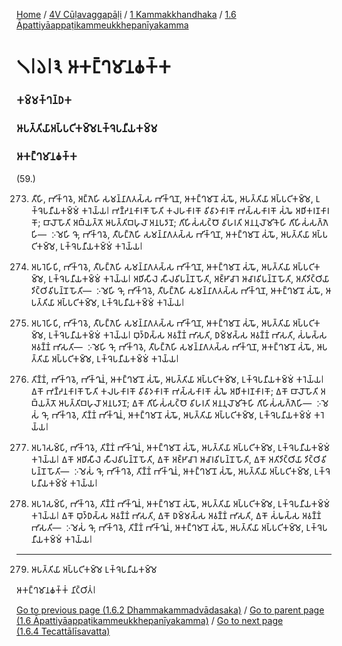 
[Home](/) / [4V Cūḷavaggapāḷi](/tipitaka/4V.md) / [1 Kammakkhandhaka](/tipitaka/4V/1.md) / [1.6 Āpattiyāappaṭikammeukkhepanīyakamma](/tipitaka/4V/1/1.6.md)

# 𑁧𑁇𑁬𑁇𑁩 𑀆𑀓𑀗𑁆𑀔𑀫𑀸𑀦𑀙𑀓𑁆𑀓

### 𑀓𑀫𑁆𑀫𑀓𑁆𑀔𑀦𑁆𑀥𑀓

### 𑀆𑀧𑀢𑁆𑀢𑀺𑀬𑀸𑀅𑀧𑁆𑀧𑀝𑀺𑀓𑀫𑁆𑀫𑁂𑀉𑀓𑁆𑀔𑁂𑀧𑀦𑀻𑀬𑀓𑀫𑁆𑀫

### 𑀆𑀓𑀗𑁆𑀔𑀫𑀸𑀦𑀙𑀓𑁆𑀓

(59.)

273. 𑀢𑀻𑀳𑀺, 𑀪𑀺𑀓𑁆𑀔𑀯𑁂, 𑀅𑀗𑁆𑀕𑁂𑀳𑀺 𑀲𑀫𑀦𑁆𑀦𑀸𑀕𑀢𑀲𑁆𑀲 𑀪𑀺𑀓𑁆𑀔𑀼𑀦𑁄, 𑀆𑀓𑀗𑁆𑀔𑀫𑀸𑀦𑁄 𑀲𑀁𑀖𑁄, 𑀆𑀧𑀢𑁆𑀢𑀺𑀬𑀸 𑀅𑀧𑁆𑀧𑀝𑀺𑀓𑀫𑁆𑀫𑁂, 𑀉𑀓𑁆𑀔𑁂𑀧𑀦𑀻𑀬𑀓𑀫𑁆𑀫𑀁 𑀓𑀭𑁂𑀬𑁆𑀬𑁇 𑀪𑀡𑁆𑀟𑀦𑀓𑀸𑀭𑀓𑁄 𑀳𑁄𑀢𑀺 𑀓𑀮𑀳𑀓𑀸𑀭𑀓𑁄 𑀯𑀺𑀯𑀸𑀤𑀓𑀸𑀭𑀓𑁄 𑀪𑀲𑁆𑀲𑀓𑀸𑀭𑀓𑁄 𑀲𑀁𑀖𑁂 𑀅𑀥𑀺𑀓𑀭𑀡𑀓𑀸𑀭𑀓𑁄; 𑀩𑀸𑀮𑁄 𑀳𑁄𑀢𑀺 𑀅𑀩𑁆𑀬𑀢𑁆𑀢𑁄 𑀆𑀧𑀢𑁆𑀢𑀺𑀩𑀳𑀼𑀮𑁄 𑀅𑀦𑀧𑀤𑀸𑀦𑁄; 𑀕𑀺𑀳𑀺𑀲𑀁𑀲𑀝𑁆𑀞𑁄 𑀯𑀺𑀳𑀭𑀢𑀺 𑀅𑀦𑀦𑀼𑀮𑁄𑀫𑀺𑀓𑁂𑀳𑀺 𑀕𑀺𑀳𑀺𑀲𑀁𑀲𑀕𑁆𑀕𑁂𑀳𑀺—  𑀇𑀫𑁂𑀳𑀺 𑀔𑁄, 𑀪𑀺𑀓𑁆𑀔𑀯𑁂, 𑀢𑀻𑀳𑀗𑁆𑀕𑁂𑀳𑀺 𑀲𑀫𑀦𑁆𑀦𑀸𑀕𑀢𑀲𑁆𑀲 𑀪𑀺𑀓𑁆𑀔𑀼𑀦𑁄, 𑀆𑀓𑀗𑁆𑀔𑀫𑀸𑀦𑁄 𑀲𑀁𑀖𑁄, 𑀆𑀧𑀢𑁆𑀢𑀺𑀬𑀸 𑀅𑀧𑁆𑀧𑀝𑀺𑀓𑀫𑁆𑀫𑁂, 𑀉𑀓𑁆𑀔𑁂𑀧𑀦𑀻𑀬𑀓𑀫𑁆𑀫𑀁 𑀓𑀭𑁂𑀬𑁆𑀬𑁇

274. 𑀅𑀧𑀭𑁂𑀳𑀺𑀧𑀺, 𑀪𑀺𑀓𑁆𑀔𑀯𑁂, 𑀢𑀻𑀳𑀗𑁆𑀕𑁂𑀳𑀺 𑀲𑀫𑀦𑁆𑀦𑀸𑀕𑀢𑀲𑁆𑀲 𑀪𑀺𑀓𑁆𑀔𑀼𑀦𑁄, 𑀆𑀓𑀗𑁆𑀔𑀫𑀸𑀦𑁄 𑀲𑀁𑀖𑁄, 𑀆𑀧𑀢𑁆𑀢𑀺𑀬𑀸 𑀅𑀧𑁆𑀧𑀝𑀺𑀓𑀫𑁆𑀫𑁂, 𑀉𑀓𑁆𑀔𑁂𑀧𑀦𑀻𑀬𑀓𑀫𑁆𑀫𑀁 𑀓𑀭𑁂𑀬𑁆𑀬𑁇 𑀅𑀥𑀺𑀲𑀻𑀮𑁂 𑀲𑀻𑀮𑀯𑀺𑀧𑀦𑁆𑀦𑁄 𑀳𑁄𑀢𑀺, 𑀅𑀚𑁆𑀛𑀸𑀘𑀸𑀭𑁂 𑀆𑀘𑀸𑀭𑀯𑀺𑀧𑀦𑁆𑀦𑁄 𑀳𑁄𑀢𑀺, 𑀅𑀢𑀺𑀤𑀺𑀝𑁆𑀞𑀺𑀬𑀸 𑀤𑀺𑀝𑁆𑀞𑀺𑀯𑀺𑀧𑀦𑁆𑀦𑁄 𑀳𑁄𑀢𑀺—  𑀇𑀫𑁂𑀳𑀺 𑀔𑁄, 𑀪𑀺𑀓𑁆𑀔𑀯𑁂, 𑀢𑀻𑀳𑀗𑁆𑀕𑁂𑀳𑀺 𑀲𑀫𑀦𑁆𑀦𑀸𑀕𑀢𑀲𑁆𑀲 𑀪𑀺𑀓𑁆𑀔𑀼𑀦𑁄, 𑀆𑀓𑀗𑁆𑀔𑀫𑀸𑀦𑁄 𑀲𑀁𑀖𑁄, 𑀆𑀧𑀢𑁆𑀢𑀺𑀬𑀸 𑀅𑀧𑁆𑀧𑀝𑀺𑀓𑀫𑁆𑀫𑁂, 𑀉𑀓𑁆𑀔𑁂𑀧𑀦𑀻𑀬𑀓𑀫𑁆𑀫𑀁 𑀓𑀭𑁂𑀬𑁆𑀬𑁇

275. 𑀅𑀧𑀭𑁂𑀳𑀺𑀧𑀺, 𑀪𑀺𑀓𑁆𑀔𑀯𑁂, 𑀢𑀻𑀳𑀗𑁆𑀕𑁂𑀳𑀺 𑀲𑀫𑀦𑁆𑀦𑀸𑀕𑀢𑀲𑁆𑀲 𑀪𑀺𑀓𑁆𑀔𑀼𑀦𑁄, 𑀆𑀓𑀗𑁆𑀔𑀫𑀸𑀦𑁄 𑀲𑀁𑀖𑁄, 𑀆𑀧𑀢𑁆𑀢𑀺𑀬𑀸 𑀅𑀧𑁆𑀧𑀝𑀺𑀓𑀫𑁆𑀫𑁂, 𑀉𑀓𑁆𑀔𑁂𑀧𑀦𑀻𑀬𑀓𑀫𑁆𑀫𑀁 𑀓𑀭𑁂𑀬𑁆𑀬𑁇 𑀩𑀼𑀤𑁆𑀥𑀲𑁆𑀲 𑀅𑀯𑀡𑁆𑀡𑀁 𑀪𑀸𑀲𑀢𑀺, 𑀥𑀫𑁆𑀫𑀲𑁆𑀲 𑀅𑀯𑀡𑁆𑀡𑀁 𑀪𑀸𑀲𑀢𑀺, 𑀲𑀁𑀖𑀲𑁆𑀲 𑀅𑀯𑀡𑁆𑀡𑀁 𑀪𑀸𑀲𑀢𑀺—  𑀇𑀫𑁂𑀳𑀺 𑀔𑁄, 𑀪𑀺𑀓𑁆𑀔𑀯𑁂, 𑀢𑀻𑀳𑀗𑁆𑀕𑁂𑀳𑀺 𑀲𑀫𑀦𑁆𑀦𑀸𑀕𑀢𑀲𑁆𑀲 𑀪𑀺𑀓𑁆𑀔𑀼𑀦𑁄, 𑀆𑀓𑀗𑁆𑀔𑀫𑀸𑀦𑁄 𑀲𑀁𑀖𑁄, 𑀆𑀧𑀢𑁆𑀢𑀺𑀬𑀸 𑀅𑀧𑁆𑀧𑀝𑀺𑀓𑀫𑁆𑀫𑁂, 𑀉𑀓𑁆𑀔𑁂𑀧𑀦𑀻𑀬𑀓𑀫𑁆𑀫𑀁 𑀓𑀭𑁂𑀬𑁆𑀬𑁇

276. 𑀢𑀺𑀡𑁆𑀡𑀁, 𑀪𑀺𑀓𑁆𑀔𑀯𑁂, 𑀪𑀺𑀓𑁆𑀔𑀽𑀦𑀁, 𑀆𑀓𑀗𑁆𑀔𑀫𑀸𑀦𑁄 𑀲𑀁𑀖𑁄, 𑀆𑀧𑀢𑁆𑀢𑀺𑀬𑀸 𑀅𑀧𑁆𑀧𑀝𑀺𑀓𑀫𑁆𑀫𑁂, 𑀉𑀓𑁆𑀔𑁂𑀧𑀦𑀻𑀬𑀓𑀫𑁆𑀫𑀁 𑀓𑀭𑁂𑀬𑁆𑀬𑁇 𑀏𑀓𑁄 𑀪𑀡𑁆𑀟𑀦𑀓𑀸𑀭𑀓𑁄 𑀳𑁄𑀢𑀺 𑀓𑀮𑀳𑀓𑀸𑀭𑀓𑁄 𑀯𑀺𑀯𑀸𑀤𑀓𑀸𑀭𑀓𑁄 𑀪𑀲𑁆𑀲𑀓𑀸𑀭𑀓𑁄 𑀲𑀁𑀖𑁂 𑀅𑀥𑀺𑀓𑀭𑀡𑀓𑀸𑀭𑀓𑁄; 𑀏𑀓𑁄 𑀩𑀸𑀮𑁄 𑀳𑁄𑀢𑀺 𑀅𑀩𑁆𑀬𑀢𑁆𑀢𑁄 𑀆𑀧𑀢𑁆𑀢𑀺𑀩𑀳𑀼𑀮𑁄 𑀅𑀦𑀧𑀤𑀸𑀦𑁄; 𑀏𑀓𑁄 𑀕𑀺𑀳𑀺𑀲𑀁𑀲𑀝𑁆𑀞𑁄 𑀯𑀺𑀳𑀭𑀢𑀺 𑀅𑀦𑀦𑀼𑀮𑁄𑀫𑀺𑀓𑁂𑀳𑀺 𑀕𑀺𑀳𑀺𑀲𑀁𑀲𑀕𑁆𑀕𑁂𑀳𑀺—  𑀇𑀫𑁂𑀲𑀁 𑀔𑁄, 𑀪𑀺𑀓𑁆𑀔𑀯𑁂, 𑀢𑀺𑀡𑁆𑀡𑀁 𑀪𑀺𑀓𑁆𑀔𑀽𑀦𑀁, 𑀆𑀓𑀗𑁆𑀔𑀫𑀸𑀦𑁄 𑀲𑀁𑀖𑁄, 𑀆𑀧𑀢𑁆𑀢𑀺𑀬𑀸 𑀅𑀧𑁆𑀧𑀝𑀺𑀓𑀫𑁆𑀫𑁂, 𑀉𑀓𑁆𑀔𑁂𑀧𑀦𑀻𑀬𑀓𑀫𑁆𑀫𑀁 𑀓𑀭𑁂𑀬𑁆𑀬𑁇

277. 𑀅𑀧𑀭𑁂𑀲𑀫𑁆𑀧𑀺, 𑀪𑀺𑀓𑁆𑀔𑀯𑁂, 𑀢𑀺𑀡𑁆𑀡𑀁 𑀪𑀺𑀓𑁆𑀔𑀽𑀦𑀁, 𑀆𑀓𑀗𑁆𑀔𑀫𑀸𑀦𑁄 𑀲𑀁𑀖𑁄, 𑀆𑀧𑀢𑁆𑀢𑀺𑀬𑀸 𑀅𑀧𑁆𑀧𑀝𑀺𑀓𑀫𑁆𑀫𑁂, 𑀉𑀓𑁆𑀔𑁂𑀧𑀦𑀻𑀬𑀓𑀫𑁆𑀫𑀁 𑀓𑀭𑁂𑀬𑁆𑀬𑁇 𑀏𑀓𑁄 𑀅𑀥𑀺𑀲𑀻𑀮𑁂 𑀲𑀻𑀮𑀯𑀺𑀧𑀦𑁆𑀦𑁄 𑀳𑁄𑀢𑀺, 𑀏𑀓𑁄 𑀅𑀚𑁆𑀛𑀸𑀘𑀸𑀭𑁂 𑀆𑀘𑀸𑀭𑀯𑀺𑀧𑀦𑁆𑀦𑁄 𑀳𑁄𑀢𑀺, 𑀏𑀓𑁄 𑀅𑀢𑀺𑀤𑀺𑀝𑁆𑀞𑀺𑀬𑀸 𑀤𑀺𑀝𑁆𑀞𑀺𑀯𑀺𑀧𑀦𑁆𑀦𑁄 𑀳𑁄𑀢𑀺—  𑀇𑀫𑁂𑀲𑀁 𑀔𑁄, 𑀪𑀺𑀓𑁆𑀔𑀯𑁂, 𑀢𑀺𑀡𑁆𑀡𑀁 𑀪𑀺𑀓𑁆𑀔𑀽𑀦𑀁, 𑀆𑀓𑀗𑁆𑀔𑀫𑀸𑀦𑁄 𑀲𑀁𑀖𑁄, 𑀆𑀧𑀢𑁆𑀢𑀺𑀬𑀸 𑀅𑀧𑁆𑀧𑀝𑀺𑀓𑀫𑁆𑀫𑁂, 𑀉𑀓𑁆𑀔𑁂𑀧𑀦𑀻𑀬𑀓𑀫𑁆𑀫𑀁 𑀓𑀭𑁂𑀬𑁆𑀬𑁇

278. 𑀅𑀧𑀭𑁂𑀲𑀫𑁆𑀧𑀺, 𑀪𑀺𑀓𑁆𑀔𑀯𑁂, 𑀢𑀺𑀡𑁆𑀡𑀁 𑀪𑀺𑀓𑁆𑀔𑀽𑀦𑀁, 𑀆𑀓𑀗𑁆𑀔𑀫𑀸𑀦𑁄 𑀲𑀁𑀖𑁄, 𑀆𑀧𑀢𑁆𑀢𑀺𑀬𑀸 𑀅𑀧𑁆𑀧𑀝𑀺𑀓𑀫𑁆𑀫𑁂, 𑀉𑀓𑁆𑀔𑁂𑀧𑀦𑀻𑀬𑀓𑀫𑁆𑀫𑀁 𑀓𑀭𑁂𑀬𑁆𑀬𑁇 𑀏𑀓𑁄 𑀩𑀼𑀤𑁆𑀥𑀲𑁆𑀲 𑀅𑀯𑀡𑁆𑀡𑀁 𑀪𑀸𑀲𑀢𑀺, 𑀏𑀓𑁄 𑀥𑀫𑁆𑀫𑀲𑁆𑀲 𑀅𑀯𑀡𑁆𑀡𑀁 𑀪𑀸𑀲𑀢𑀺, 𑀏𑀓𑁄 𑀲𑀁𑀖𑀲𑁆𑀲 𑀅𑀯𑀡𑁆𑀡𑀁 𑀪𑀸𑀲𑀢𑀺—  𑀇𑀫𑁂𑀲𑀁 𑀔𑁄, 𑀪𑀺𑀓𑁆𑀔𑀯𑁂, 𑀢𑀺𑀡𑁆𑀡𑀁 𑀪𑀺𑀓𑁆𑀔𑀽𑀦𑀁, 𑀆𑀓𑀗𑁆𑀔𑀫𑀸𑀦𑁄 𑀲𑀁𑀖𑁄, 𑀆𑀧𑀢𑁆𑀢𑀺𑀬𑀸 𑀅𑀧𑁆𑀧𑀝𑀺𑀓𑀫𑁆𑀫𑁂, 𑀉𑀓𑁆𑀔𑁂𑀧𑀦𑀻𑀬𑀓𑀫𑁆𑀫𑀁 𑀓𑀭𑁂𑀬𑁆𑀬𑁇

---

279. 𑀆𑀧𑀢𑁆𑀢𑀺𑀬𑀸 𑀅𑀧𑁆𑀧𑀝𑀺𑀓𑀫𑁆𑀫𑁂 𑀉𑀓𑁆𑀔𑁂𑀧𑀦𑀻𑀬𑀓𑀫𑁆𑀫𑁂

  
𑀆𑀓𑀗𑁆𑀔𑀫𑀸𑀦𑀙𑀓𑁆𑀓𑀁 𑀦𑀺𑀝𑁆𑀞𑀺𑀢𑀁𑁇



[Go to previous page (1.6.2 Dhammakammadvādasaka)](/tipitaka/4V/1/1.6/1.6.2.md) / [Go to parent page (1.6 Āpattiyāappaṭikammeukkhepanīyakamma)](/tipitaka/4V/1/1.6.md) / [Go to next page (1.6.4 Tecattālīsavatta)](/tipitaka/4V/1/1.6/1.6.4.md)


